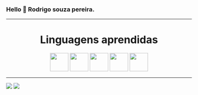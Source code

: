 ### Hello 👋 Rodrigo souza pereira.

<hr>
<h1 align = center>Linguagens aprendidas</h1>
<div align = center class="linguagens">  
          <img height = 50 width = 50 src="https://cdn.jsdelivr.net/gh/devicons/devicon/icons/html5/html5-plain-wordmark.svg" />  
          <img height = 50 width = 50 src="https://cdn.jsdelivr.net/gh/devicons/devicon/icons/css3/css3-plain-wordmark.svg" />
          <img height = 50 width = 50 src="https://cdn.jsdelivr.net/gh/devicons/devicon/icons/javascript/javascript-original.svg" />  
          <img height = 50 width = 50 src="https://cdn.jsdelivr.net/gh/devicons/devicon/icons/angularjs/angularjs-original.svg" />
          <img height = 50 width = 50 src="https://cdn.jsdelivr.net/gh/devicons/devicon/icons/python/python-original-wordmark.svg" />
</div>
<hr>
 

          
  <img src="https://cdn.jsdelivr.net/gh/devicons/devicon/icons/microsoftsqlserver/microsoftsqlserver-plain-wordmark.svg" />
    <img src="https://cdn.jsdelivr.net/gh/devicons/devicon/icons/django/django-plain-wordmark.svg" />
          
          


